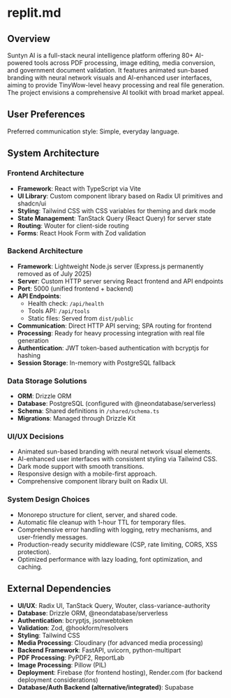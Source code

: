# replit.md

## Overview

Suntyn AI is a full-stack neural intelligence platform offering 80+ AI-powered tools across PDF processing, image editing, media conversion, and government document validation. It features animated sun-based branding with neural network visuals and AI-enhanced user interfaces, aiming to provide TinyWow-level heavy processing and real file generation. The project envisions a comprehensive AI toolkit with broad market appeal.

## User Preferences

Preferred communication style: Simple, everyday language.

## System Architecture

### Frontend Architecture
- **Framework**: React with TypeScript via Vite
- **UI Library**: Custom component library based on Radix UI primitives and shadcn/ui
- **Styling**: Tailwind CSS with CSS variables for theming and dark mode
- **State Management**: TanStack Query (React Query) for server state
- **Routing**: Wouter for client-side routing
- **Forms**: React Hook Form with Zod validation

### Backend Architecture
- **Framework**: Lightweight Node.js server (Express.js permanently removed as of July 2025)
- **Server**: Custom HTTP server serving React frontend and API endpoints
- **Port**: 5000 (unified frontend + backend)
- **API Endpoints**: 
    - Health check: `/api/health`
    - Tools API: `/api/tools`
    - Static files: Served from `dist/public`
- **Communication**: Direct HTTP API serving; SPA routing for frontend
- **Processing**: Ready for heavy processing integration with real file generation
- **Authentication**: JWT token-based authentication with bcryptjs for hashing
- **Session Storage**: In-memory with PostgreSQL fallback

### Data Storage Solutions
- **ORM**: Drizzle ORM
- **Database**: PostgreSQL (configured with @neondatabase/serverless)
- **Schema**: Shared definitions in `/shared/schema.ts`
- **Migrations**: Managed through Drizzle Kit

### UI/UX Decisions
- Animated sun-based branding with neural network visual elements.
- AI-enhanced user interfaces with consistent styling via Tailwind CSS.
- Dark mode support with smooth transitions.
- Responsive design with a mobile-first approach.
- Comprehensive component library built on Radix UI.

### System Design Choices
- Monorepo structure for client, server, and shared code.
- Automatic file cleanup with 1-hour TTL for temporary files.
- Comprehensive error handling with logging, retry mechanisms, and user-friendly messages.
- Production-ready security middleware (CSP, rate limiting, CORS, XSS protection).
- Optimized performance with lazy loading, font optimization, and caching.

## External Dependencies

- **UI/UX**: Radix UI, TanStack Query, Wouter, class-variance-authority
- **Database**: Drizzle ORM, @neondatabase/serverless
- **Authentication**: bcryptjs, jsonwebtoken
- **Validation**: Zod, @hookform/resolvers
- **Styling**: Tailwind CSS
- **Media Processing**: Cloudinary (for advanced media processing)
- **Backend Framework**: FastAPI, uvicorn, python-multipart
- **PDF Processing**: PyPDF2, ReportLab
- **Image Processing**: Pillow (PIL)
- **Deployment**: Firebase (for frontend hosting), Render.com (for backend deployment considerations)
- **Database/Auth Backend (alternative/integrated)**: Supabase
```